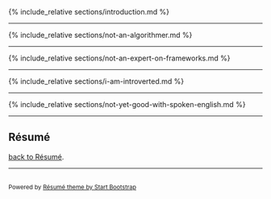 <div class="container-fluid p-0">

<section class="resume-section" id="intro">
    {% include_relative sections/introduction.md %}
</section>

<hr class="m-0" /> 
<section class="resume-section" id="not-an-algorithmer">
    {% include_relative sections/not-an-algorithmer.md %}
</section>

<hr class="m-0" /> 
<section class="resume-section" id="not-an-expert-on-frameworks">
    {% include_relative sections/not-an-expert-on-frameworks.md %}
</section>

<!-- 
<hr class="m-0" /> 
<section class="resume-section" id="if-your-codebase-is-messy">
    
</section>
-->

<hr class="m-0" /> 
<section class="resume-section" id="i-am-introverted">
    {% include_relative sections/i-am-introverted.md %}
</section>

<hr class="m-0" /> 
<section class="resume-section" id="not-yet-good-with-spoken-english">
    {% include_relative sections/not-yet-good-with-spoken-english.md %}
</section>

<!-- 
<hr class="m-0" /> 
<section class="resume-section" id="not-good-with-ui-ux">

</section>
 -->

<hr class="m-0" />
<section class="resume-section" id="back-to-resume" style="min-height: 0px;">
    <div class="resume-section-content col-md-9">
        <h2 class="mb-5">Résumé</h2>
        <p><a href="/resume"><i class="fas fa-arrow-circle-left"></i> back to Résumé</a>.</p>
        <p class="mb-0"></p>
    </div>
</section>
<!-- Footer -->
<hr class="m-0" />
<section class="resume-section" style="min-height: 0px; padding-top: 1rem; padding-bottom: 1rem;">
    <div class="resume-section-content col-md-9">            
        <span class="text-muted">
            <small>Powered by <a href="https://startbootstrap.com/themes/resume/">Résumé theme by Start Bootstrap</a></small>
        </span>
    </div>
</section>

</div>
